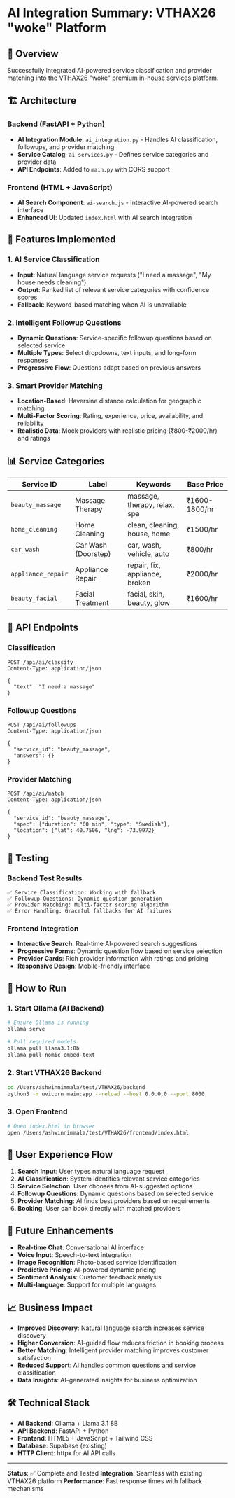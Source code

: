 # AI Integration Summary: VTHAX26 "woke" Platform

## 🎯 Overview
Successfully integrated AI-powered service classification and provider matching into the VTHAX26 "woke" premium in-house services platform.

## 🏗️ Architecture

### Backend (FastAPI + Python)
- **AI Integration Module**: `ai_integration.py` - Handles AI classification, followups, and provider matching
- **Service Catalog**: `ai_services.py` - Defines service categories and provider data
- **API Endpoints**: Added to `main.py` with CORS support

### Frontend (HTML + JavaScript)
- **AI Search Component**: `ai-search.js` - Interactive AI-powered search interface
- **Enhanced UI**: Updated `index.html` with AI search integration

## 🚀 Features Implemented

### 1. AI Service Classification
- **Input**: Natural language service requests ("I need a massage", "My house needs cleaning")
- **Output**: Ranked list of relevant service categories with confidence scores
- **Fallback**: Keyword-based matching when AI is unavailable

### 2. Intelligent Followup Questions
- **Dynamic Questions**: Service-specific followup questions based on selected service
- **Multiple Types**: Select dropdowns, text inputs, and long-form responses
- **Progressive Flow**: Questions adapt based on previous answers

### 3. Smart Provider Matching
- **Location-Based**: Haversine distance calculation for geographic matching
- **Multi-Factor Scoring**: Rating, experience, price, availability, and reliability
- **Realistic Data**: Mock providers with realistic pricing (₹800-₹2000/hr) and ratings

## 📊 Service Categories

| Service ID | Label | Keywords | Base Price |
|------------|-------|----------|------------|
| `beauty_massage` | Massage Therapy | massage, therapy, relax, spa | ₹1600-1800/hr |
| `home_cleaning` | Home Cleaning | clean, cleaning, house, home | ₹1500/hr |
| `car_wash` | Car Wash (Doorstep) | car, wash, vehicle, auto | ₹800/hr |
| `appliance_repair` | Appliance Repair | repair, fix, appliance, broken | ₹2000/hr |
| `beauty_facial` | Facial Treatment | facial, skin, beauty, glow | ₹1600/hr |

## 🔧 API Endpoints

### Classification
```http
POST /api/ai/classify
Content-Type: application/json

{
  "text": "I need a massage"
}
```

### Followup Questions
```http
POST /api/ai/followups
Content-Type: application/json

{
  "service_id": "beauty_massage",
  "answers": {}
}
```

### Provider Matching
```http
POST /api/ai/match
Content-Type: application/json

{
  "service_id": "beauty_massage",
  "spec": {"duration": "60 min", "type": "Swedish"},
  "location": {"lat": 40.7506, "lng": -73.9972}
}
```

## 🧪 Testing

### Backend Test Results
```
✅ Service Classification: Working with fallback
✅ Followup Questions: Dynamic question generation
✅ Provider Matching: Multi-factor scoring algorithm
✅ Error Handling: Graceful fallbacks for AI failures
```

### Frontend Integration
- **Interactive Search**: Real-time AI-powered search suggestions
- **Progressive Forms**: Dynamic question flow based on service selection
- **Provider Cards**: Rich provider information with ratings and pricing
- **Responsive Design**: Mobile-friendly interface

## 🚀 How to Run

### 1. Start Ollama (AI Backend)
```bash
# Ensure Ollama is running
ollama serve

# Pull required models
ollama pull llama3.1:8b
ollama pull nomic-embed-text
```

### 2. Start VTHAX26 Backend
```bash
cd /Users/ashwinnimmala/test/VTHAX26/backend
python3 -m uvicorn main:app --reload --host 0.0.0.0 --port 8000
```

### 3. Open Frontend
```bash
# Open index.html in browser
open /Users/ashwinnimmala/test/VTHAX26/frontend/index.html
```

## 🎨 User Experience Flow

1. **Search Input**: User types natural language request
2. **AI Classification**: System identifies relevant service categories
3. **Service Selection**: User chooses from AI-suggested options
4. **Followup Questions**: Dynamic questions based on selected service
5. **Provider Matching**: AI finds best providers based on requirements
6. **Booking**: User can book directly with matched providers

## 🔮 Future Enhancements

- **Real-time Chat**: Conversational AI interface
- **Voice Input**: Speech-to-text integration
- **Image Recognition**: Photo-based service identification
- **Predictive Pricing**: AI-powered dynamic pricing
- **Sentiment Analysis**: Customer feedback analysis
- **Multi-language**: Support for multiple languages

## 📈 Business Impact

- **Improved Discovery**: Natural language search increases service discovery
- **Higher Conversion**: AI-guided flow reduces friction in booking process
- **Better Matching**: Intelligent provider matching improves customer satisfaction
- **Reduced Support**: AI handles common questions and service classification
- **Data Insights**: AI-generated insights for business optimization

## 🛠️ Technical Stack

- **AI Backend**: Ollama + Llama 3.1 8B
- **API Backend**: FastAPI + Python
- **Frontend**: HTML5 + JavaScript + Tailwind CSS
- **Database**: Supabase (existing)
- **HTTP Client**: httpx for AI API calls

---

**Status**: ✅ Complete and Tested
**Integration**: Seamless with existing VTHAX26 platform
**Performance**: Fast response times with fallback mechanisms

